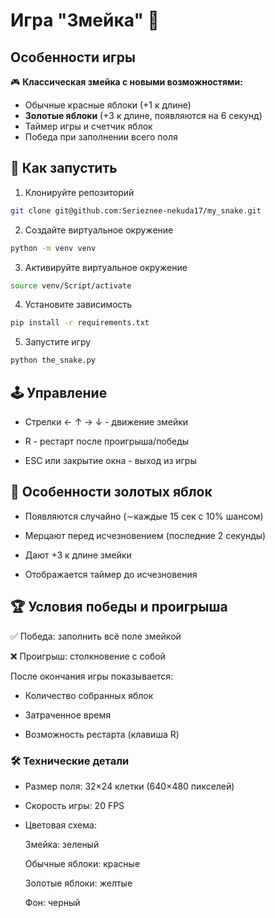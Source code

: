 # Игра "Змейка" 🐍

## Особенности игры

🎮 **Классическая змейка с новыми возможностями:**
- Обычные красные яблоки (+1 к длине)
- **Золотые яблоки** (+3 к длине, появляются на 6 секунд)
- Таймер игры и счетчик яблок
- Победа при заполнении всего поля

## 🚀 Как запустить
1. Клонируйте репозиторий 
```bash
git clone git@github.com:Serieznee-nekuda17/my_snake.git
```

2. Создайте виртуальное окружение
```bash
python -m venv venv
```

3. Активируйте виртуальное окружение
```bash
source venv/Script/activate
```

4. Установите зависимость
```bash
pip install -r requirements.txt
```

5. Запустите игру
```bash
python the_snake.py
```


## 🕹 Управление
- Стрелки ← ↑ → ↓ - движение змейки

- R - рестарт после проигрыша/победы

- ESC или закрытие окна - выход из игры

## 🍎 Особенности золотых яблок
- Появляются случайно (∼каждые 15 сек с 10% шансом)

- Мерцают перед исчезновением (последние 2 секунды)

- Дают +3 к длине змейки

- Отображается таймер до исчезновения

## 🏆 Условия победы и проигрыша
✅ Победа: заполнить всё поле змейкой

❌ Проигрыш: столкновение с собой

После окончания игры показывается:

- Количество собранных яблок

- Затраченное время

- Возможность рестарта (клавиша R)

### 🛠 Технические детали
- Размер поля: 32×24 клетки (640×480 пикселей)

- Скорость игры: 20 FPS

- Цветовая схема:

    Змейка: зеленый

    Обычные яблоки: красные

    Золотые яблоки: желтые
    
    Фон: черный


